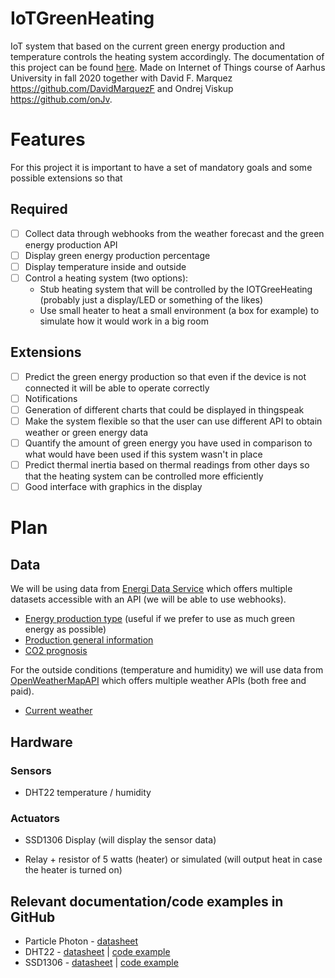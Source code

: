 # IoTGreenHeating
IoT system that based on the current green energy production and temperature controls the heating system accordingly. The documentation of this project can be found [here](https://docs.google.com/document/d/17gStytAsK--wiyyjuZHbbfm60SY5j2aJcIG8j6UO04s/edit?usp=sharing). Made on Internet of Things course of Aarhus University in fall 2020 together with David F. Marquez https://github.com/DavidMarquezF and Ondrej Viskup https://github.com/onJv.


# Features

For this project it is important to have a set of mandatory goals and some possible extensions so that

## Required

* [ ] Collect data through webhooks from the weather forecast and the green energy production API
* [ ] Display green energy production percentage
* [ ] Display temperature inside and outside
* [ ] Control a heating system (two options):
  * Stub heating system that will be controlled by the IOTGreeHeating (probably just a display/LED or something of the likes)
  * Use small heater to heat a small environment (a box for example) to simulate how it would work in a big room

## Extensions

* [ ] Predict the green energy production so that even if the device is not connected it will be able to operate correctly
* [ ] Notifications
* [ ] Generation of different charts that could be displayed in thingspeak
* [ ] Make the system flexible so that the user can use different API to obtain weather or green energy data
* [ ] Quantify the amount of green energy you have used in comparison to what would have been used if this system wasn't in place
* [ ] Predict thermal inertia based on thermal readings from other days so that the heating system can be controlled more efficiently
* [ ] Good interface with graphics in the display

# Plan

## Data
We will be using data from [Energi Data Service](https://www.energidataservice.dk/) which offers multiple datasets accessible with an API (we will be able to use webhooks).

* [Energy production type](https://www.energidataservice.dk/tso-electricity/electricitybalancenonv) (useful if we prefer to use as much green energy as possible)
* [Production general information](https://www.energidataservice.dk/tso-electricity/powersystemrightnow) 
* [CO2 prognosis](https://www.energidataservice.dk/tso-electricity/co2emisprog)

For the outside conditions (temperature and humidity) we will use data from [OpenWeatherMapAPI](https://openweathermap.org/api) which offers multiple weather APIs (both free and paid).

* [Current weather](https://openweathermap.org/current)

## Hardware

### Sensors
 * DHT22 temperature / humidity
 
### Actuators
 * SSD1306 Display (will display the sensor data)

 * Relay + resistor of 5 watts (heater) or simulated (will output heat in case the heater is turned on)

## Relevant documentation/code examples in GitHub

* Particle Photon - [datasheet](https://docs.particle.io/assets/pdfs/datasheets/photon-datasheet.pdf)
* DHT22 - [datasheet](https://www.sparkfun.com/datasheets/Sensors/Temperature/DHT22.pdf) | [code example](https://github.com/piettetech/PietteTech_DHT)
* SSD1306 - [datasheet](https://cdn-shop.adafruit.com/datasheets/SSD1306.pdf) | [code example](https://github.com/adafruit/Adafruit_SSD1306)
